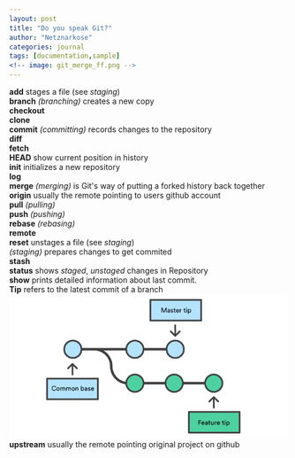 ```yaml
---
layout: post
title: "Do you speak Git?"
author: "Netznarkose"
categories: journal
tags: [documentation,sample]
<!-- image: git_merge_ff.png -->
---
```

**add** stages a file (see *staging*)  
**branch** *(branching)* creates a new copy  
**checkout**   
**clone**  
**commit** *(committing)* records changes to the repository  
**diff**   
**fetch**  
**HEAD** show current position in history  
**init** initializes a new repository   
**log**  
**merge** *(merging)* is Git's way of putting a forked history back together  
**origin** usually the remote pointing to users github account   
**pull** *(pulling)*  
**push** *(pushing)*  
**rebase** *(rebasing)*  
**remote**  
**reset** unstages a file (see *staging*)  
*(staging)* prepares changes to get commited  
**stash**   
**status** shows *staged*, *unstaged* changes in Repository  
**show** prints detailed information about last commit.  
**Tip** refers to the latest commit of a branch  
![image-title-here](/assets/img/tip_of_branch.png)  
**upstream** usually the remote pointing original project on github   
